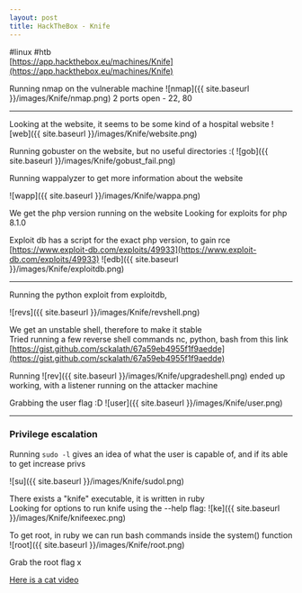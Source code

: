 ```yaml
---
layout: post
title: HackTheBox - Knife 
---
```


#linux #htb  
[https://app.hackthebox.eu/machines/Knife](https://app.hackthebox.eu/machines/Knife)

Running nmap on the vulnerable machine
![nmap]({{ site.baseurl }}/images/Knife/nmap.png)
2 ports open - 22, 80


---
Looking at the website, it seems to be some kind of a hospital website
![web]({{ site.baseurl }}/images/Knife/website.png)


Running gobuster on the website, but no useful directories :(
![gob]({{ site.baseurl }}/images/Knife/gobust_fail.png)

Running wappalyzer to get more information about the website

![wapp]({{ site.baseurl }}/images/Knife/wappa.png)

We get the php version running on the website
Looking for exploits for php 8.1.0

Exploit db has a script for the exact php version, to gain rce
[https://www.exploit-db.com/exploits/49933](https://www.exploit-db.com/exploits/49933)
![edb]({{ site.baseurl }}/images/Knife/exploitdb.png)

---

Running the python exploit from exploitdb, 

![revs]({{ site.baseurl }}/images/Knife/revshell.png)

We get an unstable shell, therefore to make it stable  
Tried running a few reverse shell commands
nc, python, bash from this link
[https://gist.github.com/sckalath/67a59eb4955f1f9aedde](https://gist.github.com/sckalath/67a59eb4955f1f9aedde)

Running 
![rev]({{ site.baseurl }}/images/Knife/upgradeshell.png)
ended up working, with a listener running on the attacker machine

Grabbing the user flag :D
![user]({{ site.baseurl }}/images/Knife/user.png)

---

### Privilege escalation
Running `sudo -l` gives an idea of what the user is capable of, and if its able to get increase privs

![su]({{ site.baseurl }}/images/Knife/sudol.png)

There exists a "knife" executable, it is written in ruby  
Looking for options to run knife using the --help flag:
![ke]({{ site.baseurl }}/images/Knife/knifeexec.png)

To get root, in ruby we can run bash commands inside the system() function
![root]({{ site.baseurl }}/images/Knife/root.png)

Grab the root flag x

[Here is a cat video](https://youtu.be/dJy7ByTpbyk)  


